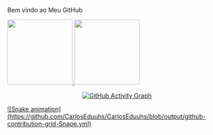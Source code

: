 Bem vindo ao Meu GitHub

<!--
**CarlosEduuhs/CarlosEduuhs** is a ✨ _special_ ✨ repository because its `README.md` (this file) appears on your GitHub profile.

Here are some ideas to get you started:

- 🔭 I’m currently working on ...
- 🌱 I’m currently learning ...
- 👯 I’m looking to collaborate on ...
- 🤔 I’m looking for help with ...
- 💬 Ask me about ...
- 📫 How to reach me: ...
- 😄 Pronouns: ...
- ⚡ Fun fact: ...
-->

<div>
  <a href="https://beacons.ai/CarlosEduuhs">
  <img height="150em" src="https://github-readme-stats.vercel.app/api?username=CarlosEduuhs&theme=chartreuse-dark&show_icons=true"/>
  <img height="150em" src="https://github-readme-stats.vercel.app/api/top-langs/?username=CarlosEduuhs&layout=compact&langs_count=16&theme=chartreuse-dark"/>
</div>
  
 <div align='center'>
   
   ![GitHub Activity Graph](https://activity-graph.herokuapp.com/graph?username=CarlosEduuhs&theme=react-dark)  
   
</div>
  
  <div aling= 'center'>
     ![Snake animation](https://github.com/CarlosEduuhs/CarlosEduuhs/blob/output/github-contribution-grid-Snape.yml)
  <div>
